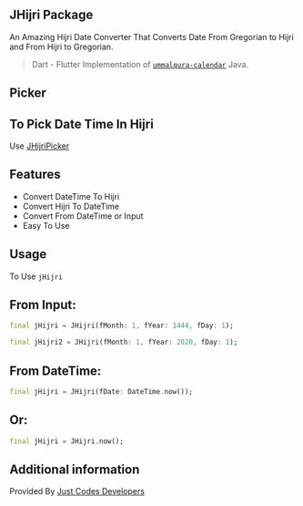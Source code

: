 JHijri Package
-
An Amazing Hijri Date Converter That Converts Date From Gregorian to Hijri and From Hijri to Gregorian.

>Dart - Flutter Implementation of [`ummalqura-calendar`](https://github.com/msarhan/ummalqura-calendar) Java.

## Picker
To Pick Date Time In Hijri
-
Use [JHijriPicker](https://pub.dev/packages/jhijri_picker)

## Features
* Convert DateTime To Hijri
* Convert Hijri To DateTime
* Convert From DateTime or Input
* Easy To Use

## Usage
To Use `jHijri`

From Input:
-
```dart
final jHijri = JHijri(fMonth: 1, fYear: 1444, fDay: 1);

final jHijri2 = JHijri(fMonth: 1, fYear: 2020, fDay: 1);
```
From DateTime:
-
```dart
final jHijri = JHijri(fDate: DateTime.now());
```
Or:
-
```dart
final jHijri = JHijri.now();
```


## Additional information

Provided By [Just Codes Developers](https://jucodes.com/)
